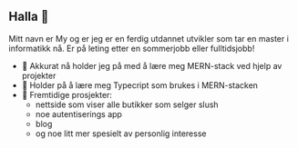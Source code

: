 ## Halla 👋

Mitt navn er My og er jeg er en ferdig utdannet utvikler som tar en master i informatikk nå. Er på leting etter en sommerjobb eller fulltidsjobb!

- 🔭 Akkurat nå holder jeg på med å lære meg MERN-stack ved hjelp av projekter
- 🌱 Holder på å lære meg Typecript som brukes i MERN-stacken
- 🤔 Fremtidige prosjekter:
  - nettside som viser alle butikker som selger slush
  - noe autentiserings app
  - blog
  - og noe litt mer spesielt av personlig interesse

<!--
**MyDuon/MyDuon** is a ✨ _special_ ✨ repository because its `README.md` (this file) appears on your GitHub profile.

Here are some ideas to get you started:

- 🔭 I’m currently working on ...
- 🌱 I’m currently learning ...
- 👯 I’m looking to collaborate on ...
- 🤔 I’m looking for help with ...
- 💬 Ask me about ...
- 📫 How to reach me: ...
- 😄 Pronouns: ...
- ⚡ Fun fact: ...
-->
